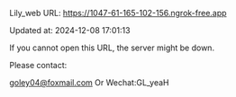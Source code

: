 Lily_web URL: https://1047-61-165-102-156.ngrok-free.app

Updated at: 2024-12-08 17:01:13

If you cannot open this URL, the server might be down.

Please contact: 

goley04@foxmail.com Or Wechat:GL_yeaH